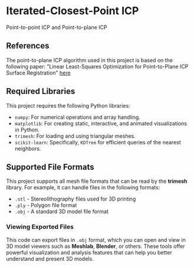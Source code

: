 # Iterated-Closest-Point ICP
Point-to-point ICP and Point-to-plane ICP

## References

The point-to-plane ICP algorithm used in this project is based on the following paper:
"Linear Least-Squares Optimization for Point-to-Plane ICP Surface Registration" [here](https://www.cs.unc.edu/techreports/04-004.pdf)

## Required Libraries

This project requires the following Python libraries:

- `numpy`: For numerical operations and array handling.
- `matplotlib`: For creating static, interactive, and animated visualizations in Python.
- `trimesh`: For loading and using triangular meshes.
- `scikit-learn`: Specifically, `KDTree` for efficient queries of the nearest neighbors.

## Supported File Formats

This project supports all mesh file formats that can be read by the **trimesh** library. For example, it can handle files in the following formats:

- `.stl` - Stereolithography files used for 3D printing
- `.ply` - Polygon file format
- `.obj` - A standard 3D model file format

### Viewing Exported Files

This code can export files in `.obj` format, which you can open and view in 3D model viewers such as **Meshlab**, **Blender**, or others. These tools offer powerful visualization and analysis features that can help you better understand and present 3D models.

